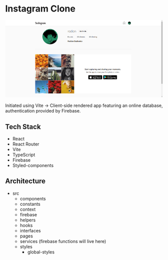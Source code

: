 # Instagram Clone

![Preview](/public/images/profile-preview.png)

Initiated using Vite -> Client-side rendered app featuring an online database, authentication provided by Firebase.

## Tech Stack

-   React
-   React Router
-   Vite
-   TypeScript
-   Firebase
-   Styled-components

## Architecture

-   src
    -   components
    -   constants
    -   context
    -   firebase
    -   helpers
    -   hooks
    -   interfaces
    -   pages
    -   services (firebase functions will live here)
    -   styles
        -   global-styles
